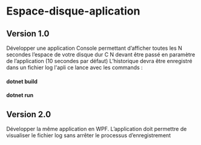 # Espace-disque-aplication
## Version 1.0
Développer une application Console permettant d’afficher toutes les N secondes l’espace de votre disque dur C
N devant être passé en paramètre de l’application  (10 secondes par défaut)
L’historique devra être enregistré dans un fichier log
l'apli ce lance avec les commands : 
#### dotnet build 
#### dotnet run
## Version 2.0
Développer la même application en WPF.
L’application doit permettre de visualiser le fichier log sans arrêter le processus d’enregistrement
